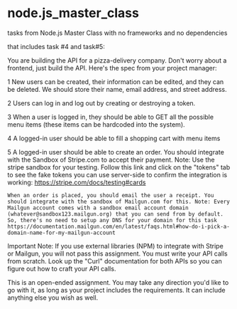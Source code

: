 # node.js_master_class
tasks from Node.js Master Class with no frameworks and no dependencies

that includes task #4 and task#5:

You are building the API for a pizza-delivery company. Don't worry about a frontend, just build the API. Here's the spec from your project manager:

  1  New users can be created, their information can be edited, and they can be deleted. We should store their name, email address, and street address.

  2  Users can log in and log out by creating or destroying a token.

  3  When a user is logged in, they should be able to GET all the possible menu items (these items can be hardcoded into the system).

  4  A logged-in user should be able to fill a shopping cart with menu items

  5  A logged-in user should be able to create an order. You should integrate with the Sandbox of Stripe.com to accept their payment. Note: Use the stripe sandbox for your testing. Follow this link and click on the "tokens" tab to see the fake tokens you can use server-side to confirm the integration is working: https://stripe.com/docs/testing#cards

    When an order is placed, you should email the user a receipt. You should integrate with the sandbox of Mailgun.com for this. Note: Every Mailgun account comes with a sandbox email account domain (whatever@sandbox123.mailgun.org) that you can send from by default. So, there's no need to setup any DNS for your domain for this task https://documentation.mailgun.com/en/latest/faqs.html#how-do-i-pick-a-domain-name-for-my-mailgun-account

Important Note: If you use external libraries (NPM) to integrate with Stripe or Mailgun, you will not pass this assignment. You must write your API calls from scratch. Look up the "Curl" documentation for both APIs so you can figure out how to craft your API calls.

This is an open-ended assignment. You may take any direction you'd like to go with it, as long as your project includes the requirements. It can include anything else you wish as well.

